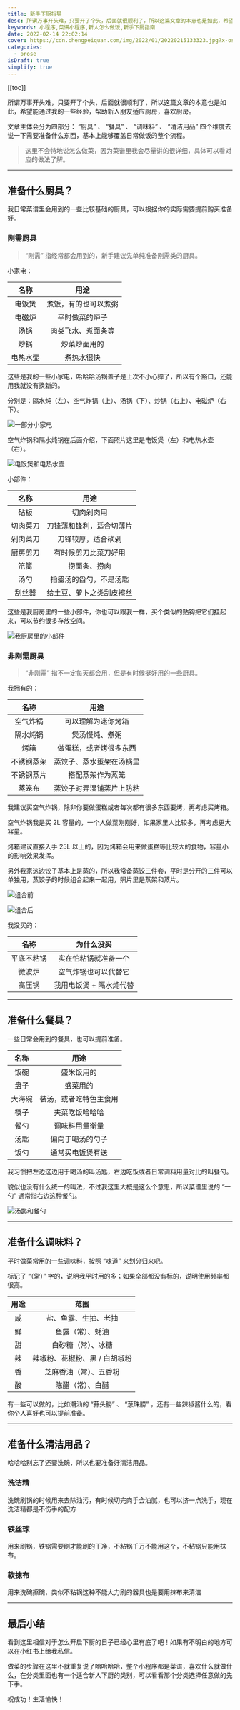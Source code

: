 ```yaml
---
title: 新手下厨指导
desc: 所谓万事开头难，只要开了个头，后面就很顺利了，所以这篇文章的本意也是如此，希望能通过我的一些经验，帮助新人朋友适应厨房，喜欢厨房。
keywords: 小程序,菜谱小程序,新人怎么做饭,新手下厨指南
date: 2022-02-14 22:02:14
cover: https://cdn.chengpeiquan.com/img/2022/01/20220215133323.jpg?x-oss-process=image/interlace,1
categories:
  - prose
isDraft: true
simplify: true
---
```


[[toc]]

所谓万事开头难，只要开了个头，后面就很顺利了，所以这篇文章的本意也是如此，希望能通过我的一些经验，帮助新人朋友适应厨房，喜欢厨房。

文章主体会分为四部分： “厨具” 、 “餐具” 、 “调味料” 、 “清洁用品” 四个维度去说一下需要准备什么东西，基本上能够覆盖日常做饭的整个流程。

> 这里不会特地说怎么做菜，因为菜谱里我会尽量讲的很详细，具体可以看对应的做法了解。

---

## 准备什么厨具？

我日常菜谱里会用到的一些比较基础的厨具，可以根据你的实际需要提前购买准备好。

### 刚需厨具

>“刚需” 指经常都会用到的，新手建议先单纯准备刚需类的厨具。

小家电：

名称|用途
:-:|:-:
电饭煲|煮饭，有的也可以煮粥
电磁炉|平时做菜的炉子
汤锅|肉类飞水、煮面条等
炒锅|炒菜炒面用的
电热水壶|煮热水很快

这些是我的一些小家电，哈哈哈汤锅盖子是上次不小心摔了，所以有个豁口，还能用我就没有换新的。

分别是：隔水炖（左）、空气炸锅（上）、汤锅（下）、炒锅（右上）、电磁炉（右下）。

![一部分小家电](https://cdn.chengpeiquan.com/img/2022/02/20220220130047.jpg?x-oss-process=image/interlace,1)

空气炸锅和隔水炖锅在后面介绍，下面照片这里是电饭煲（左）和电热水壶（右）。

![电饭煲和电热水壶](https://cdn.chengpeiquan.com/img/2022/02/20220220125144.jpg?x-oss-process=image/interlace,1)

小部件：

名称|用途
:-:|:-:
砧板|切肉剁肉用
切肉菜刀|刀锋薄和锋利，适合切薄片
剁肉菜刀|刀锋较厚，适合砍剁
厨房剪刀|有时候剪刀比菜刀好用
笊篱|捞面条、捞肉
汤勺|指盛汤的舀勺，不是汤匙
刮丝器|给土豆、萝卜之类刮皮擦丝

这些是我厨房里的一些小部件，你也可以跟我一样，买个类似的贴钩把它们挂起来，可以节约很多存放空间。

![我厨房里的小部件](https://cdn.chengpeiquan.com/img/2022/02/20220220130013.jpg?x-oss-process=image/interlace,1)

### 非刚需厨具

>“非刚需” 指不一定每天都会用，但是有时候挺好用的一些厨具。

我拥有的：

名称|用途
:-:|:-:
空气炸锅|可以理解为迷你烤箱
隔水炖锅|煲汤慢炖、煮粥
烤箱|做蛋糕，或者烤很多东西
不锈钢蒸架|蒸饺子、蒸水蛋架在汤锅里
不锈钢蒸片|搭配蒸架作为蒸笼
蒸笼布|蒸饺子时弄湿铺蒸片上防粘

我建议买空气炸锅，除非你要做蛋糕或者每次都有很多东西要烤，再考虑买烤箱。

空气炸锅我是买 2L 容量的，一个人做菜刚刚好，如果家里人比较多，再考虑更大容量。

烤箱建议直接入手 25L 以上的，因为烤箱会用来做蛋糕等比较大的食物，容量小的影响效果发挥。

另外我家这边饺子基本上是蒸的，所以我常备蒸饺三件套，平时是分开的三件可以单独用，蒸饺子的时候组合起来一起用，照片里是蒸架和蒸片。

![组合前](https://cdn.chengpeiquan.com/img/2022/02/20220220132917.jpg?x-oss-process=image/interlace,1)

![组合后](https://cdn.chengpeiquan.com/img/2022/02/20220220132918.jpg?x-oss-process=image/interlace,1)

我没买的：

名称|为什么没买
:-:|:-:
平底不粘锅|实在怕粘锅就准备一个
微波炉|空气炸锅也可以代替它
高压锅|我用电饭煲 + 隔水炖代替

---

## 准备什么餐具？

一些日常会用到的餐具，也可以提前准备。

名称|用途
:-:|:-:
饭碗|盛米饭用的
盘子|盛菜用的
大海碗|装汤，或者吃特色主食用
筷子|夹菜吃饭哈哈哈
餐勺|调味料用量衡量
汤匙|偏向于喝汤的勺子
饭勺|通常买电饭煲有送

我习惯把左边这边用于喝汤的叫汤匙，右边吃饭或者日常调料用量对比的叫餐勺。

貌似也没有什么统一的叫法，不过我这里大概是这么个意思，所以菜谱里说的 “一勺” 通常指右边这种餐勺。

![汤匙和餐勺](https://cdn.chengpeiquan.com/img/2022/02/20220220135342.jpg?x-oss-process=image/interlace,1)

---

## 准备什么调味料？

平时做菜常用的一些调味料，按照 “味道” 来划分归来吧。

标记了 “（常）” 字的，说明我平时用的多；如果全部都没有标的，说明使用频率都很高。

用途|范围
:-:|:-:
咸|盐、鱼露、生抽、老抽
鲜|鱼露（常）、蚝油
甜|白砂糖（常）、冰糖
辣|辣椒粉、花椒粉、黑 / 白胡椒粉
香|芝麻香油（常）、五香粉
酸|陈醋（常）、白醋

有一些可以做的，比如潮汕的 “蒜头朥” 、 “葱珠朥” ，还有一些辣椒酱什么的，看你个人喜好也可以提前准备。

---

## 准备什么清洁用品？

哈哈哈别忘了还要洗碗，所以也要准备好清洁用品。

### 洗洁精

洗碗刷锅的时候用来去除油污，有时候切完肉手会油腻，也可以挤一点洗手，现在洗洁精都是不伤手的配方

### 铁丝球

用来刷锅，铁锅需要刷才能刷的干净，不粘锅千万不能用这个，不粘锅只能用抹布。

### 软抹布

用来洗碗擦碗，类似不粘锅这种不能大力刷的器具也是要用抹布来清洁

---

## 最后小结

看到这里相信对于怎么开启下厨的日子已经心里有底了吧！如果有不明白的地方可以在小红书上给我私信。

做菜的步骤在这里不就重复说了哈哈哈哈，整个小程序都是菜谱，喜欢什么就做什么，在分类里面也有一个适合新人下厨的类别，可以看看那个分类选择任意做的先下手。

祝成功！生活愉快！
